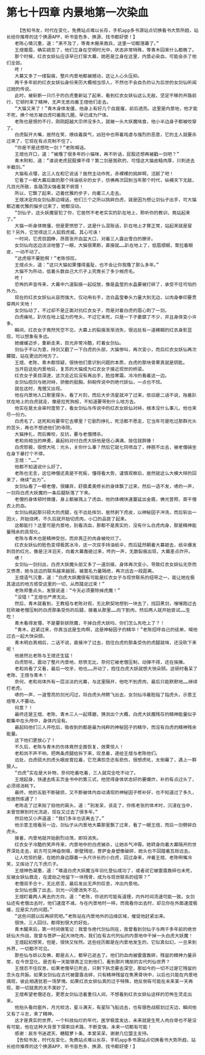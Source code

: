 # 第七十四章 内景地第一次染血
        【告知书友，时代在变化，免费站点难以长存，手机app多书源站点切换看书大势所趋，站长给你推荐的这个换源APP，听书音色多、换源、找书都好使！】
       老陈心情沉重，道：“来不及了，等青木搬来救兵，这里一切都落幕了。”
       王煊蹙眉，确实疏忽了，他们立身在空明时光中，状态非常特殊，等青木回来什么都晚了。
       那个时候，红衣女妖仙应该早已打穿大幕，她若是立身在这里，内景必染血，可能会杀了他们全部。
       咚！
       大幕又多了一缕裂痕，整片内景地都被撼动，这让人心头压抑。
       两千多年前的红衣女妖仙身份来历大概相当惊人，不然也不会自负的认为后世的女剑仙听闻过她的传说。
       此时，被斩断一只爪子的白虎重新站了起来，看到红衣女妖仙这么无敌，坚定不移的开路前行，它顿时来了精神，无声无息向着王煊他们走去。
       “大猫又来了！”青木身体发僵，他身上有好几个血窟窿，前后透亮。这里是内景地，他才能不死，换个地方被白虎叼着跑几圈，早已成为尸体。
       老陈也是恨的不行，刚刚超越大宗师没多久，就被一头大妖魔啃食，他小半边身子都被咬穿了。
       白虎裂开大嘴，居然在笑，缭绕着戾气，凶狂中也带着戏虐与强烈的恶意，它的主人就要杀过来了，它现在有点克制不住了。
       “你是不是还想吃一剑？”老陈喊话。
       王煊也开口，道：“被撸了很多年的小猫咪，再不听话，屁股还想再被戳一剑吧？”
       青木附和，道：“谁说老虎屁股摸不得？第二剑是我砍的，可惜这大猫皮糙肉厚，只刺进去半截剑。”
       大猫有点懵，这三人在和它说话？居然主动作死，赤裸裸的挑衅啊，活腻了吧！
       它看了一眼大幕后面的那个持油纸伞的女子，仿佛再次回到当年那个时代，纵横天下无敌，凡目光所致，各路顶尖强者莫不俯首！
       所以，它飘了起来，迈着优雅的步子，向着三人走去。
       王煊决定向女剑仙那边喊话，他们三个之所以挑衅白虎，就是因为想让剑仙子出手，可大猫都迈着优雅的猫步过来了，她都没动。
       “剑仙子，这头妖魔冒犯了你，它居然不老老实实的趴在地上，聆听你的教训，竟站起来了。”
       大猫一听身体微僵，但是更愤怒了，这是什么混账话，趴在地上才算正常，站起来就是冒犯？另外，它觉得这三人狐假虎威，其心可诛！
       一时间，它虎目圆睁，昂首张开血盆大口，对着三人露出雪白的獠牙。
       女剑仙向这边淡淡地瞥了一眼，大猫很果断，直接就……趴在地上了，低眉顺眼，耷拉着眼皮，一动不动了。
       “这虎很不要脸啊！”老陈惊叹。
       王煊点头，道：“这只大猫如果懂得羞耻，也不会让你我撸了那么多年。”
       大猫不为所动，低着头数自己大爪子上究竟长了多少根虎毛。
       咚！
       恐怖的声音传来，大幕中六道裂痕一起绽放，像是晶莹的水晶要被打碎了，承受不住可怕的外力。
       现在的红衣女妖仙从容而强大，仅动用右手，洁白晶莹拳头力量大到无边，以肉身拳印要贯穿两片天地！
       女剑仙动了，不过却不是正面对抗红衣女子，而是对着白虎的眉心刺了一剑。
       白虎痛吼，趴伏在地上猛力的甩头，不过它未死，只是一下子萎靡了不少，并且身体变小许多。
       瞬间，红衣女子竟然凭空不见，大幕上的裂痕渐渐消失，很远处有一道模糊的红衣身影显现，可以想象有多远。
       她缓缓迈步，重新走来，目光非常冷酷，盯着女剑仙。
       剑仙子不以为意，持剑又戳了一下白虎的头部，大猫惨叫，再次变小，而后红衣女妖仙再次朦胧，站在更远的地方了。
       王煊、老陈、青木都惊疑，很快他们意识到问题的本质，白虎的那块骨果真就是钥匙。
       当开启这处内景地后，复苏的大猫成为红衣女子接近现世的桥梁。
       红衣女子美目深邃，这次走近后没有再出手，脸挂寒霜，冷冷的看着这一边。
       女剑仙抱剑与她对峙，骄傲的挺胸，斜睨传说中的绝代妖仙，一点也不怵。
       就在这时，鬼僧又出现。
       他在内景地入口那里探头，看了片刻，而后大步流星就冲了过来，依旧是二话不说，拖着趴伏在地上的白虎就走，像是拉死狗般，不知道要带到什么地方去。
       他实在是太会审时度势了，看女剑仙与传说中的红衣女妖仙对峙，根本没什么事儿，他也来尽一份力。
       白虎毛了，这死和尚要带它去哪里？它剧烈挣扎，死活都不愿走，它当年可是吃过那群光头的苦头，再也不想进他们的寺院。
       大猫挣扎，而后撕咬，反抗，要与老僧搏杀。
       老和尚相当的神勇，最起码对付白虎大妖他是信心满满，按住就胖揍！
       白虎怒极，很想大吼：光头，关你什么事？然后它就七窍喷血了，挣脱不出去，被老僧骑坐在身下暴打个不停。
       王煊：“……”
       他都不知道说什么好了。
       老陈也无言，这位神僧还真是不死板，懂得看大势，谨慎观察后，居然就这么大模大样的回来了，继续“出力”。
       女剑仙看了一眼老僧，很嫌弃，舒展柔美修长的身体飘了过来，然后一语不发，哧的一声，一剑将白虎大妖魔的一条后腿斩落了下来。
       老僧的身体顿时微僵，身上都被溅上了虎血，他的体魄快速蔓延出金霞，佛光普照，蒸干僧衣上的血。
       女剑仙挑起那只硕大的虎腿，在不远处挥剑，居然剥下虎皮，以神秘因子冲洗，而后斩出一团火，开始烧烤，不久后就开始切虎肉，小口的品尝了起来。
       这都能行？这里可是内景地，别看流血，那都不是真实的，没有什么白虎肉身，那是精神能量残余的具现化。
       老陈与青木也是精神受创，而非真正的肉身被咬烂了。
       红衣女妖仙的脸色变得极其冰冷，这一次双手持油纸伞，而后猛然朝着大幕砸去，纸伞爆发刺目的红光，像是汪洋滔天，向着大幕轰砸过来，咚的一声，无数裂痕出现，大幕差点炸开。
       哧！
       女剑仙一剑扫出，白虎大妖魔头部又多了一道剑痕，身体再次变小，导致红衣女妖仙无奈而又愤懑，她与这边的联系越来越弱，被莫名力量隔绝，再次远去一段距离。
       王煊语气沉重，道：“白虎大妖魔很有可能是红衣女子与现世联系的纽带之一，能让她在极其遥远的地方感受这里的一切，从而踏足过来！”
       老陈郑重点头，发狠说道：“今天必须要除掉虎魔！”
       “没错！”王煊也严肃无比。
       然后，青木就看到，王教祖与老陈对视，无比默契地想到一块去了，找回黑剑，嗖嗖跑过去狂砍被老僧压制的白虎那条受伤的后腿，接着从那里……向下割肉，然后两人就开始尝试……生吃！
       青木看得发懵，不是要斩妖除魔，干掉白虎大妖吗，你们怎么先吃上了？！
       “青木，赶紧过来，你真当这是生肉啊，这是神秘因子的精华！”老陈招呼自己的徒弟，喊他过去一起大快朵颐。
       青木明白真相后，二话不说，直接冲了过去，抱住白虎的那条受伤的虎腿就啃，还没砍下来呢！
       他居然比老陈与王煊还生猛！
       白虎怒吼，震动了整片内景地，悲愤无比，奈何它被老僧压制，动弹不得，还在挨揍。
       老和尚看了又看，最后一咬牙，他也……开动了，抱住白虎大妖就想大快朵颐。这顿时看呆了老陈、王煊与青木！
       奈何，老和尚体外有一层淡淡的光幕，与这里隔开，他吃不到虎肉，最后只能默默地……继续打老虎。
       哧的一声，一道雪亮的剑光闪过，将白虎头颅劈飞出去，女剑仙冷着脸指了指虎头，示意王煊等人不要动。
       何意？！
       最终还是王煊、老陈、青木三人一起琢磨，猜测出个大概，白虎大妖魔残存的精神能量似乎都集中在头颅中，身体内没有。
       最起码他们三人开吃后，吸收到的都是最为纯粹的神秘因子的精华，而没有白虎的精神残余能量。
       这下他们更放心了！
       不久后，老陈与青木的伤体竟然全面恢复，效果惊人！
       老和尚不声不响，把两条虎腿给拆下来，叹息着，递给王煊与老陈他们。
       远处，白虎硕大的虎头眼皮耷拉着，它充满怨念还有悲伤，很想虎吼，太倒霉了，遇上一群狠人。
       “白虎”实在是大补物，奈何吃着吃着，三人就完全吃不动了。
       王煊起身，快速去练五页金书中的第三式，他觉得身体状态好的要爆炸，补的有点过头了，必须得消耗下。
       最终，他的五脏不断破损，又不断被体内自动涌现的神秘因子修补好，也不知道过了多久，他居然练通了！
       老陈走了过来拍了拍他的肩头，道：“别发呆，该走了，你练老张的体术时，沉浸在当中，未曾觉察到时光流逝，现在又过去了很多年。”
       然后他又小声道道：“我们多半也该离去了。”
       他示意王煊看另一边，剑仙子从内景地大幕那里飘了过来，看了一眼王煊，而后一剑劈碎白虎头。
       接着，内景地就开始剧烈动荡，即将消失。
       红衣女子冷酷的笑声传来，内景地中的白虎被杀，让她杀气冲霄。她转身向着大幕隔开的世界深处走去，前方可见神庙倒塌，断壁残垣，菩萨金身塑像破碎，她头也不回踏着瓦砾远去。
       让人吃惊的是，在她的身边跟着一头尺许长的小白虎，回过身来，冲着王煊、老陈咧嘴冷笑，又挥动了几下虎爪子。
       王煊神色凝重，道：“难道白虎大妖魔当年羽化登仙成功了，或者说它被雷霆轰碎也未死，反被女妖仙救走，在渡劫之地留下一块残骨，成为与现世联系的纽带？”
       老僧双手合十，无比悲苦，最后发出无声的叹息，冲出内景地。
       女剑仙也飘了出去，剑光一闪便消失不见。
       王煊盯着两人离去的方向，道：“老陈，你说的可能有道理，内外时间流速可能一致。女剑仙还有老僧出去时，他们速度不减，与在内景地时一样。而我看你出去时，却见你在外面速度极缓，应是实力的问题。”
       “这些问题以后再研究吧。”老陈站在内景地外的边缘区域，催促他赶紧出来。
       很快，三人回归，都得到很大的好处。
       青木醒来后，第一时间做笔记：我曾与绝代剑仙同在，我曾看到剑仙子与两千多年前的绝世妖仙大作战，我曾与菩萨一起大块吃肉，我们在有古代列仙的内景地中干掉一头白虎大妖魔！
       王煊起初想笑，但是，很快又怅然。这些经历都是在内景地发生的，它似真似幻，一旦来到外界，一切都不可见。
       那些仙与妖以及佛，都是古人，都早已逝去了。他们的血肉被雷霆轰碎，残留的精神力量异常，在今世显化。是否有一天能够真正见到他们，看到那片瑰丽的古代列仙世界？
       王煊忍不住叹息，如果老僧早已死去，只剩下执念要去深空，那如今的一切不过是它残留的念头在共振。如果女剑仙在古代被雷霆击碎，只有精神残留在焦黑骨块中，以后也只能在内景地偶现，彼此相遇犹若一场梦境。如果红衣女妖仙真的过于特殊，她反倒有可能在未来某一天再现，那一切就真的太不美妙了。
       王煊希望老僧还在，更愿女剑仙活着重归人间，不想看到红衣女妖仙这样的恐怖生灵走出来。
       他抬头看向窗外，月光皎洁，星斗满天，有星际飞船远去，也有银色战舰划过天边，瞬间他又有了斗志，来了精神。
       这才是真实的世界，一个科技灿烂的年代，医学极度发达，未来就是生死人肉白骨也不是没有可能，他在这种大背景下探索旧术路，不断变强，未来一切都有可能！
       感谢：辰东书迷遮天、糖醋萝卜条、本爱呆呆，谢谢几位盟主支持。
       【告知书友，时代在变化，免费站点难以长存，手机app多书源站点切换看书大势所趋，站长给你推荐的这个换源APP，听书音色多、换源、找书都好使！】